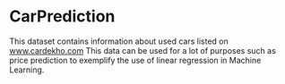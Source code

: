 # CarPrediction
This dataset contains information about used cars listed on www.cardekho.com
This data can be used for a lot of purposes such as price prediction to exemplify the use of linear regression in Machine Learning.
